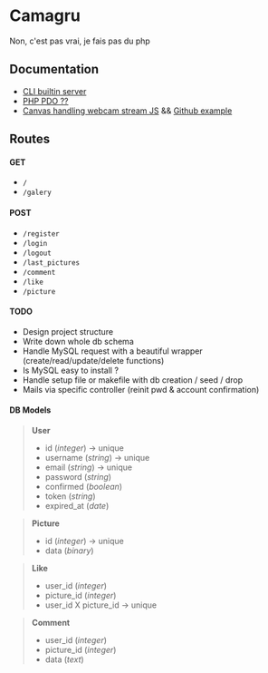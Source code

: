 # Camagru
Non, c'est pas vrai, je fais pas du php

## Documentation
- [CLI builtin server](http://php.net/manual/en/features.commandline.webserver.php)
- [PHP PDO ??](http://php.net/manual/en/book.pdo.php)
- [Canvas handling webcam stream JS](https://developer.mozilla.org/fr/docs/Web/API/HTMLCanvasElement/getContext) && [Github example](https://github.com/codepo8/interaction-cam)

## Routes
#### GET
- `/`
- `/galery`

#### POST
- `/register`
- `/login`
- `/logout`
- `/last_pictures`
- `/comment`
- `/like`
- `/picture`

#### TODO
- Design project structure
- Write down whole db schema
- Handle MySQL request with a beautiful wrapper (create/read/update/delete functions)
- Is MySQL easy to install ?
- Handle setup file or makefile with db creation / seed / drop
- Mails via specific controller (reinit pwd & account confirmation)

#### DB Models
> **User**
> - id (*integer*) -> unique
>  - username (*string*) -> unique
> - email (*string*) -> unique
> - password (*string*)
> - confirmed (*boolean*)
> - token (*string*)
> - expired_at (*date*)
 
> **Picture**
> - id (*integer*) -> unique
> - data (*binary*)

> **Like**
> - user_id (*integer*)
> - picture_id (*integer*)
> - user_id X picture_id -> unique

> **Comment**
> - user_id (*integer*)
> - picture_id (*integer*)
> - data (*text*)
